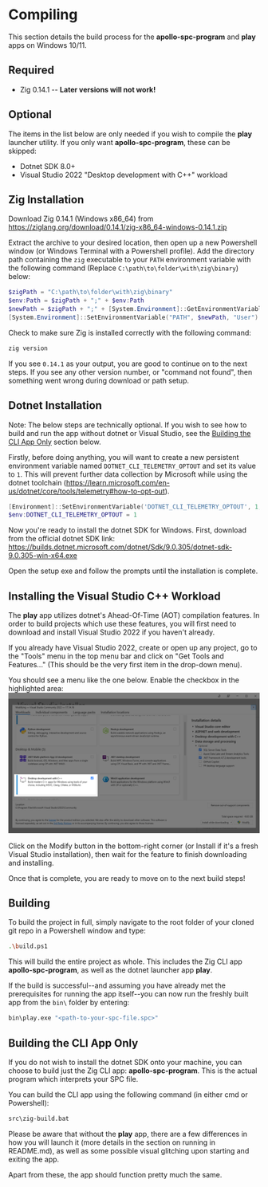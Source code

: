 # Compiling
This section details the build process for the **apollo-spc-program** and **play** apps on Windows 10/11.

## Required
- Zig 0.14.1 -- **Later versions will not work!**

## Optional
The items in the list below are only needed if you wish to compile the **play** launcher utility. If you only want **apollo-spc-program**, these can be skipped:
- Dotnet SDK 8.0+
- Visual Studio 2022 "Desktop development with C++" workload

## Zig Installation
Download Zig 0.14.1 (Windows x86_64) from https://ziglang.org/download/0.14.1/zig-x86_64-windows-0.14.1.zip

Extract the archive to your desired location, then open up a new Powershell window (or Windows Terminal with a Powershell profile). Add the directory path containing the `zig` executable to your `PATH` environment variable with the following command (Replace `C:\path\to\folder\with\zig\binary`) below:

```powershell
$zigPath = "C:\path\to\folder\with\zig\binary"
$env:Path = $zigPath + ";" + $env:Path
$newPath = $zigPath + ";" + [System.Environment]::GetEnvironmentVariable("PATH", "User")
[System.Environment]::SetEnvironmentVariable("PATH", $newPath, "User")
```

Check to make sure Zig is installed correctly with the following command:

```bash
zig version
```

If you see `0.14.1` as your output, you are good to continue on to the next steps. If you see any other version number, or "command not found", then something went wrong during download or path setup.

## Dotnet Installation
Note: The below steps are technically optional. If you wish to see how to build and run the app without dotnet or Visual Studio, see the [Building the CLI App Only](#building-the-cli-app-only) section below.

Firstly, before doing anything, you will want to create a new persistent environment variable named `DOTNET_CLI_TELEMETRY_OPTOUT` and set its value to `1`. This will prevent further data collection by Microsoft while using the dotnet toolchain (https://learn.microsoft.com/en-us/dotnet/core/tools/telemetry#how-to-opt-out).

```powershell
[Environment]::SetEnvironmentVariable('DOTNET_CLI_TELEMETRY_OPTOUT', 1, 'User')
$env:DOTNET_CLI_TELEMETRY_OPTOUT = 1
```

Now you're ready to install the dotnet SDK for Windows. First, download from the official dotnet SDK link:
https://builds.dotnet.microsoft.com/dotnet/Sdk/9.0.305/dotnet-sdk-9.0.305-win-x64.exe

Open the setup exe and follow the prompts until the installation is complete.

## Installing the Visual Studio C++ Workload

The **play** app utilizes dotnet's Ahead-Of-Time (AOT) compilation features. In order to build projects which use these features, you will first need to download and install Visual Studio 2022 if you haven't already.

If you already have Visual Studio 2022, create or open up any project, go to the "Tools" menu in the top menu bar and click on "Get Tools and Features..." (This should be the very first item in the drop-down menu).

You should see a menu like the one below. Enable the checkbox in the highlighted area:
![Visual Studio Menu](doc/visual-studio-menu.png)

Click on the Modify button in the bottom-right corner (or Install if it's a fresh Visual Studio installation), then wait for the feature to finish downloading and installing.

Once that is complete, you are ready to move on to the next build steps!

## Building
To build the project in full, simply navigate to the root folder of your cloned git repo in a Powershell window and type:

```bash
.\build.ps1
```

This will build the entire project as whole. This includes the Zig CLI app **apollo-spc-program**, as well as the dotnet launcher app **play**.

If the build is successful--and assuming you have already met the prerequisites for running the app itself--you can now run the freshly built app from the `bin\` folder by entering:
```bash
bin\play.exe "<path-to-your-spc-file.spc>"
```

## Building the CLI App Only
If you do not wish to install the dotnet SDK onto your machine, you can choose to build just the Zig CLI app: **apollo-spc-program**. This is the actual program which interprets your SPC file.

You can build the CLI app using the following command (in either cmd or Powershell):

```bash
src\zig-build.bat
```

Please be aware that without the **play** app, there are a few differences in how you will launch it (more details in the section on running in README.md), as well as some possible visual glitching upon starting and exiting the app. 

Apart from these, the app should function pretty much the same.
